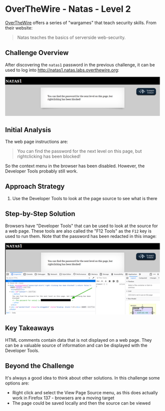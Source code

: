 # OverTheWire - Natas - Level 2

[OverTheWire](https://overthewire.org) offers a series of "wargames" that teach
security skills. From their website:

> Natas teaches the basics of serverside web-security.

## Challenge Overview

After discovering the `natas1` password in the previous challenge, it can be
used to log into http://natas1.natas.labs.overthewire.org:

![The main page](00_main_page.png)

## Initial Analysis

The web page instructions are:

> You can find the password for the next level on this page, but rightclicking
> has been blocked!

So the context menu in the browser has been disabled. However, the Developer
Tools probably still work.

## Approach Strategy

1. Use the Developer Tools to look at the page source to see what is there

## Step-by-Step Solution

Browsers have "Developer Tools" that can be used to look at the source for a web
page. These tools are also called the "F12 Tools" as the `F12` key is used to
run them. Note that the password has been redacted in this image:

![Developer Tools (password redacted)](01_developer_tools.png)

## Key Takeaways

HTML comments contain data that is not displayed on a web page. They can be a
valuable source of information and can be displayed with the Developer Tools.

## Beyond the Challenge

It's always a good idea to think about other solutions. In this challenge some
options are:

- Right click and select the View Page Source menu, as this does actually work
  in Firefox 137 - browsers are a moving target
- The page could be saved locally and then the source can be viewed
